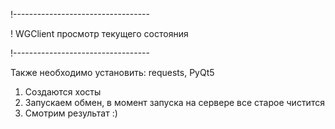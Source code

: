 
!----------------------------------

! WGClient просмотр текущего состояния

!----------------------------------

Также необходимо установить: requests, PyQt5
 1. Создаются хосты
 2. Запускаем обмен, в момент запуска на сервере все старое чистится
 3. Смотрим результат :)
			
